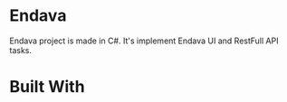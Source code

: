 # Endava
Endava project is made in C#. It's implement Endava UI and RestFull API tasks.

# Built With

